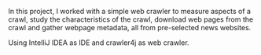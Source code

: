 In this project, I worked with a simple web crawler to measure aspects of a crawl, study the
characteristics of the crawl, download web pages from the crawl and gather webpage metadata, all
from pre-selected news websites.

Using IntelliJ IDEA as IDE and crawler4j as web crawler.
